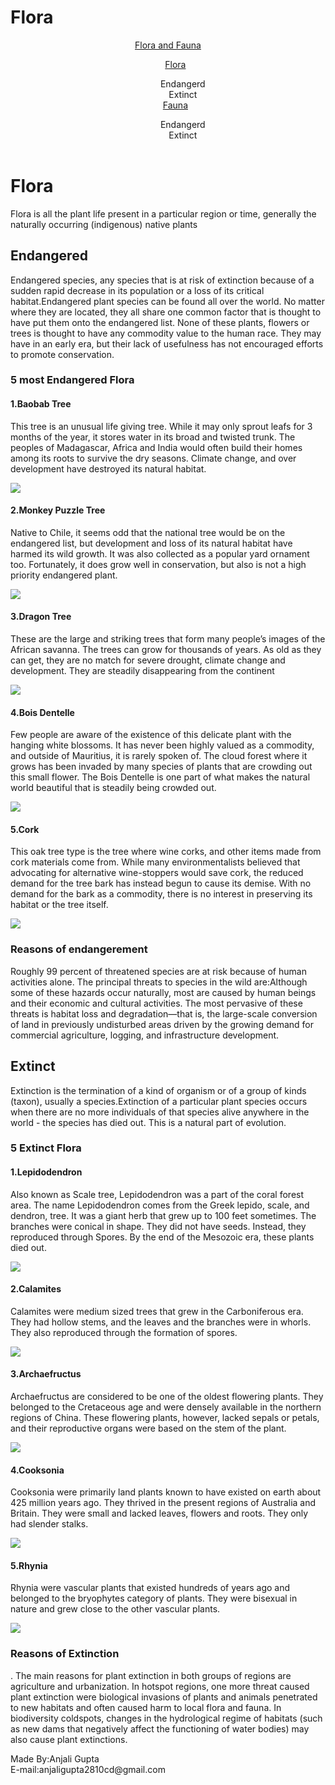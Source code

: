 # Flora
<!DOCTYPE html>
<html>
 <head>
  <meta charset="UTF-8">
  <title>Know your species</title>
  <style>
   li {
   list-style:none;
   }
   
   header {
   height:260px;
   width:1050px;
   background-color:#ff0000;
   color:#fff;
   }
   
   .header-logo {
   font-size:45px;
   float:left;
   }
   
   .header-list {
   float:left;
   padding:30px 10px 30px 10px;
   color:#ffff00;
   font-size:30px ;
   }
   
   .flora {
   font-size:20px;
   color:#0000a0;
   }
   
   .contents h1 {
   size:55px;
   color:#00ffff;
   }
   
   h2 {
   size:49px;
   color:#808000;
   }
   
   h3 {
   size:40px;
   color:#008000;
   }
   
   h4 {
   size:35px;
   color:#800080;
   }
   
   footer {
   height:85px;
   width:950px;
   color:#a52a2a;
   background-color:#000000;
   }
  </style>
  </head>
  <body>
  <header>
   <div class="header-logo"><a href=" https://anjalibtech.github.io/Know-your-species/">Flora and Fauna</a></div>
   <div class="header-list"><ul>
    <li><a href="https://anjalibtech.github.io/Flora/">Flora</a><div class="flora"><ul><li>Endangerd</li>
   <li>Extinct</li></ul></div></li>
   <li><a href="https://anjalibtech.github.io/Fauna/">Fauna</a><div class="fauna"><ul><li>Endangerd</li>
    <li>Extinct</li></ul></div></li></ul></div>  
  </header> 
  <div class="main">
   <div class="contents">
    <h1>Flora</h1>
    <p>Flora is all the plant life present in a particular region or time, generally the naturally occurring (indigenous) native plants</p>
    <h2>Endangered</h2>
    <p>Endangered species, any species that is at risk of extinction because of a sudden rapid decrease in its population or a loss of its critical habitat.Endangered plant species can be found all over the world. No matter where they are located, they all share one common factor that is thought to have put them onto the endangered list. None of these plants, flowers or trees is thought to have any commodity value to the human race. They may have in an early era, but their lack of usefulness has not encouraged efforts to promote conservation.</p>
    <h3>5 most Endangered Flora</h3>
    <h4>1.Baobab Tree</h4>
    <p>This tree is an unusual life giving tree. While it may only sprout leafs for 3 months of the year, it stores water in its broad and twisted trunk. The peoples of Madagascar, Africa and India would often build their homes among its roots to survive the dry seasons. Climate change, and over development have destroyed its natural habitat.</p>
    <img src="https://cdn.shopify.com/s/files/1/0447/0453/files/thumb_aduna_baobab_tree.jpg?5820">
    <h4>2.Monkey Puzzle Tree</h4>
    <p>Native to Chile, it seems odd that the national tree would be on the endangered list, but development and loss of its natural habitat have harmed its wild growth. It was also collected as a popular yard ornament too. Fortunately, it does grow well in conservation, but also is not a high priority endangered plant.</p>
    <img src="https://cdn.britannica.com/s:690x388,c:crop/17/118217-004-BC6AAE8D/cones-monkey-puzzle-tree.jpg">
    <h4>3.Dragon Tree</h4>
    <p>These are the large and striking trees that form many people’s images of the African savanna. The trees can grow for thousands of years. As old as they can get, they are no match for severe drought, climate change and development. They are steadily disappearing from the continent</p>
    <img src="https://www.thespruce.com/thmb/nL7rcJa0ie1xE8NvZZNlDhn1L2w=/960x0/filters:no_upscale():max_bytes(150000):strip_icc():format(webp)/grow-dracaena-marginata-indoors-1902749-2-983c52a2805144d899408949969a5728.jpg">
    <h4>4.Bois Dentelle</h4>
    <p>Few people are aware of the existence of this delicate plant with the hanging white blossoms. It has never been highly valued as a commodity, and outside of Mauritius, it is rarely spoken of. The cloud forest where it grows has been invaded by many species of plants that are crowding out this small flower. The Bois Dentelle is one part of what makes the natural world beautiful that is steadily being crowded out.</p>
    <img src="https://www.ourbreathingplanet.com/wp-content/uploads/2018/06/3-58.png">
    <h4>5.Cork</h4>
    <p>This oak tree type is the tree where wine corks, and other items made from cork materials come from. While many environmentalists believed that advocating for alternative wine-stoppers would save cork, the reduced demand for the tree bark has instead begun to cause its demise. With no demand for the bark as a commodity, there is no interest in preserving its habitat or the tree itself.</p>
    <img src="https://upload.wikimedia.org/wikipedia/commons/thumb/c/c9/Cork_oak_%2828864190188%29.jpg/330px-Cork_oak_%2828864190188%29.jpg">
    <h3>Reasons of endangerement</h3>
    <p>Roughly 99 percent of threatened species are at risk because of human activities alone. The principal threats to species in the wild are:Although some of these hazards occur naturally, most are caused by human beings and their economic and cultural activities. The most pervasive of these threats is habitat loss and degradation—that is, the large-scale conversion of land in previously undisturbed areas driven by the growing demand for commercial agriculture, logging, and infrastructure development.</p>
    <h2>Extinct </h2>
    <p>Extinction is the termination of a kind of organism or of a group of kinds (taxon), usually a species.Extinction of a particular plant species occurs when there are no more individuals of that species alive anywhere in the world - the species has died out. This is a natural part of evolution.</p>
    <h3>5 Extinct Flora</h3>
    <h4>1.Lepidodendron</h4>
    <p>Also known as Scale tree, Lepidodendron was a part of the coral forest area. The name Lepidodendron comes from the Greek lepido, scale, and dendron, tree. It was a giant herb that grew up to 100 feet sometimes. The branches were conical in shape. They did not have seeds. Instead, they reproduced through Spores. By the end of the Mesozoic era, these plants died out.</p>
    <img src="https://blog.nurserylive.com/wp-content/uploads/2016/08/gallery_3786_1039_14780.jpg">
    <h4>2.Calamites</h4>
    <p>Calamites were medium sized trees that grew in the Carboniferous era. They had hollow stems, and the leaves and the branches were in whorls. They also reproduced through the formation of spores.</p>
    <img src="https://blog.nurserylive.com/wp-content/uploads/2016/08/81967342632257333.jpg">
    <h4>3.Archaefructus</h4>
    <p>Archaefructus are considered to be one of the oldest flowering plants. They belonged to the  Cretaceous age and were densely available in the northern regions of China. These flowering plants, however, lacked sepals or petals, and their reproductive organs were based on the stem of the plant.</p>
    <img src="https://blog.nurserylive.com/wp-content/uploads/2016/08/92751924039934353.jpg">
    <h4>4.Cooksonia</h4>
    <p>Cooksonia were primarily land plants known to have existed on earth about 425 million years ago. They thrived in the present regions of Australia and Britain. They were small and lacked leaves, flowers and roots. They only had slender stalks.</p>
    <img src="https://blog.nurserylive.com/wp-content/uploads/2016/08/Cooksonia_pertoni-e1471385475582.png">
    <h4>5.Rhynia</h4>
    <p>Rhynia were vascular plants that existed hundreds of years ago and belonged to the bryophytes category of plants. They were bisexual in nature and grew close to the other vascular plants.</p>
    <img src="https://blog.nurserylive.com/wp-content/uploads/2016/08/Rhynia_reconstruction-e1471385665178.jpg">
    <h3>Reasons of Extinction</h3>
    <p>. The main reasons for plant extinction in both groups of regions are agriculture and urbanization. In hotspot regions, one more threat caused plant extinction were biological invasions of plants and animals penetrated to new habitats and often caused harm to local flora and fauna. In biodiversity coldspots, changes in the hydrological regime of habitats (such as new dams that negatively affect the functioning of water bodies) may also cause plant extinctions.</p>
   </div></div>
   <footer>
   <div class="footer-logo">Made By:Anjali Gupta <br>E-mail:anjaligupta2810cd@gmail.com</div>
  </footer> 
</body>
</html>
